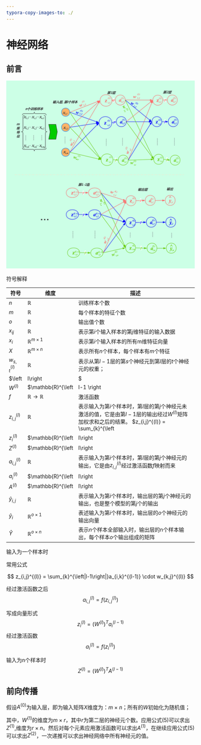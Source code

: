 ```yaml
---
typora-copy-images-to: ./
---
```


# 神经网络



## 前言

![神经网络](./神经网络.png)

符号解释

| 符号                | 维度                                                     | 描述                                                         |
| ------------------- | -------------------------------------------------------- | ------------------------------------------------------------ |
| $n$                 | $\mathbb{R}$                                             | 训练样本个数                                                 |
| $m$                 | $\mathbb{R}$                                             | 每个样本的特征个数                                           |
| $o$                 | $\mathbb{R}$                                             | 输出值个数                                                   |
| $x_{ij}$            | $\mathbb{R}$                                             | 表示第$i$个输入样本的第$j$维特征的输入数据                   |
| $x_{i}$             | $\mathbb{R}^{m \times 1}$                                | 表示第$i$个输入样本的所有m维特征向量                         |
| $X$                 | $\mathbb{R}^{m\times n}$                                 | 表示所有$n$个样本，每个样本有$m$个特征                       |
| $w_{s,t}^{(l)}$     | $\mathbb{R}$                                             | 表示从第$l-1$层的第$s$个神经元到第$l$层的$t$个神经元的权重； |
| $\left | l\right |$ | $\mathbb{R}$                                             | 表示第$l$层神经元个数；                                      |
| $W^{(l)}$           | $\mathbb{R}^{\left | l-1 \right |\times \left|l\right|}$ | 表示从第$l-1$层到$l$层映射的权重矩阵;                        |
| $f$                 | $\mathbb{R} \rightarrow \mathbb{R}$                      | 激活函数                                                     |
| $z_{i,j}^{(l)}$     | $\mathbb{R}$                                             | 表示输入为第$i$个样本时，第$l$层的第$j$个神经元未激活的值，它是由第$l-1$层的输出经过$W^{(l)}$矩阵加权求和之后的结果。 $z_{i,j}^{(l)} = \sum_{k}^{\left|l-1\right|}a_{i,k}^{(l-1)} \cdot w_{k,j}^{(l)}$ |
| $z_{i}^{(l)}$       | $\mathbb{R}^{\left|l\right| \times 1}$                   | 表示输入为第$i$个样本时，第$l$层的$\left|l\right|$个神经元的未激活值组成的向量 |
| $Z^{(l)}$           | $\mathbb{R}^{\left|l\right|\times n}$                    | 表示$n$个样本全部输入时，第$l$层的n个样本，每个样本$l$个神经元未激活值组成的矩阵 |
| $a_{i,j}^{(l)}$     | $\mathbb{R}$                                             | 表示输入为第$i$个样本时，第$l$层的第$j$个神经元的输出，它是由$z_{i,j}^{(l)}$经过激活函数$f$映射而来 |
| $a_{i}^{(l)}$       | $\mathbb{R}^{\left|l\right| \times 1}$                   | 表示输入为第$i$个样本时，第$l$层的$\left|l\right|$个神经元的输出向量 |
| $A^{(l)}$           | $\mathbb{R}^{\left|l\right|\times n}$                    | 表示$n$个样本全部输入时，第$l$层的n个样本，每个样本$l$个神经元的输出组成的矩阵 |
| $\hat{y}_{i,j}$     | $\mathbb{R}$                                             | 表示输入为第$i$个样本时，输出层的第$j$个神经元的输出，也是整个模型的第$j$个的输出 |
| $\hat{y}_{i}$       | $\mathbb{R}^{o \times 1}$                                | 表述输入为第$i$个样本时，输出层的$o$个神经元的输出向量       |
| $\hat{Y}$           | $\mathbb{R}^{o \times n}$                                | 表示$n$个样本全部输入时，输出层的n个样本输出，每个样本$o$个输出组成的矩阵 |



输入为一个样本时

常用公式


$$
z_{i,j}^{(l)} = \sum_{k}^{\left|l-1\right|}a_{i,k}^{(l-1)} \cdot w_{k,j}^{(l)}
$$

经过激活函数之后
$$
a_{i,j}^{(l)} = f(z_{i,j}^{(l)})
$$


写成向量形式
$$
z_i^{(l)} = \left(W^{(l)}\right)^Ta_{i}^{(l-1)}
$$
经过激活函数
$$
a_{i}^{(l)} = f(z_{i}^{(l)})
$$


输入为n个样本时
$$
Z^{(l)}= \left(W^{(l)}\right)^TA^{(l-1)}
$$






## 前向传播

假设$A^{(0)}$为输入层，即为输入矩阵$X$维度为：$m\times n$；所有的$W$初始化为随机值；

其中，$W^{(1)}$的维度为$m \times r$，其中$r$为第二层的神经元个数。应用公式(5)可以求出$Z^{(1)}$,维度为$r\times n$。然后对每个元素应用激活函数可以求出$A^{(1)}$，在继续应用公式(5)可以求出$Z^{(2)}$，一次递推可以求出神经网络中所有神经元的值。

